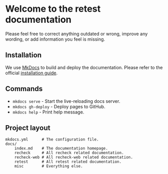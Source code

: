 # Welcome to the retest documentation

Please feel free to correct anything outdated or wrong, improve any wording, or add information you feel is missing.

## Installation

We use [MkDocs](https://mkdocs.org/) to build and deploy the documentation. Please refer to the official [installation guide](https://www.mkdocs.org/#installation).

## Commands

* `mkdocs serve` - Start the live-reloading docs server.
* `mkdocs gh-deploy` - Deploy pages to GitHub.
* `mkdocs help` - Print help message.

## Project layout

    mkdocs.yml      # The configuration file.
    docs/
        index.md    # The documentation homepage.
        recheck     # All recheck related documentation.
        recheck-web # All recheck-web related documentation.
        retest      # All retest related documentation.
        misc        # Everything else.
